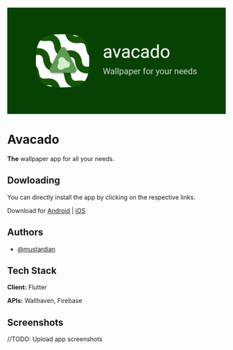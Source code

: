 
![Logo](https://github.com/mustardian/avacado/blob/main/play_store_feature_graphic.png)
# Avacado

**The** wallpaper app for all your needs.


## Dowloading

You can directly install the app by clicking on the respective links.

Download for [Android]() | [iOS]()

## Authors

- [@mustardian](https://www.github.com/mustardian)


## Tech Stack

**Client:** Flutter

**APIs:** Wallhaven, Firebase


## Screenshots

//TODO: Upload app screenshots

